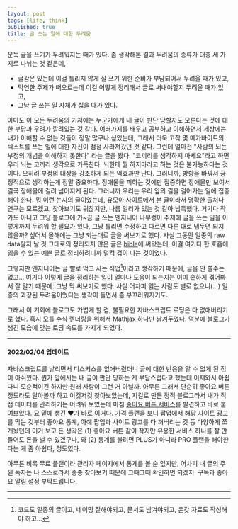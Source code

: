 ```yaml
---
layout: post
tags: [life, think]
published: true
title: 글 쓰는 일에 대한 두려움
---
```


 문득 글을 쓰기가 두려워지는 때가 있다. 좀 생각해본 결과 두려움의
 종류가 대충 세 가지로 나뉘는 것 같은데,

 - 글감은 있는데 이걸 틀리지 않게 잘 쓰기 위한 준비가 부담되어서
   두려울 때가 있고,
 - 막연한 주제가 떠오르는데 이걸 어떻게 정리해서 글로 써내야할지
   두려울 때가 있고,
 - 그냥 글 쓰는 일 자체가 싫을 때가 있다.


 아마도 이 모든 두려움의 기저에는 누군가에게 내 글이 판단 당할지도
 모른다는 것에 대한 부담과 우려가 깔려있는 것 같다. 여러가지를 배우고
 공부하고 이해하면서 세상에는 내가 이해할 수 없는 것들이 정말 많구나
 싶었는데, 그래서 더욱 고작 몇 메가바이트의 텍스트를 쓰는 일에 대한
 자신이 점점 사라져갔던 것 같다. 그런데 얼마전 "사람의 뇌는 부정의
 개념을 이해하지 못한다" 라는 글을 봤다. "코끼리를 생각하지
 마세요"라고 하면 우리 뇌는 코끼리 생각으로 가득찬다. 뇌한테 뭘
 하지마라고 하는 것은 불가능하다는 것이다. 오히려 부정의 대상을
 강조하게 되는 역효과만 난다. 그러니까, 방향을 바꿔서 긍정적으로
 생각하는게 정말 중요하다. 장애물을 피하는 것에만 집중하면 장애물만
 보여서 결국 장애물에 걸려 넘어지게 된다. 그러니까 우리는 우리 앞의
 길을 걸어가는 일에 집중해야 한다. 뭐 이런 논지의 글이었는데, 유모아
 사이트에서 본 글이라서 명확한 출처나 연구는 모르겠고, 찾아보기도
 귀찮지만, 나름 일리가 있는 것 같아 납득했다. 거기다 작가도 아니고
 그냥 블로그에 가~끔 글 쓰는 엔지니어 나부랭이 주제에 글을 쓰는 일을
 이렇게까지 두려워 할 필요가 있나, 그냥 틀리면 수정하고 다르면 다른
 대로 냅두면 되지 않을까? 싶어서 올해에는 그냥 되는대로 글을 써보기로
 했다. 사실 그동안 일종의 raw data랄지 날 것 그대로의 정리되지 않은
 글은 [bible](/bible)에 써왔는데, 이걸 여기다 한 호흡에 읽을 수 있는
 예쁜 글로 정리하려니까 덜컥 겁이 나는 것이었다.

 그렇지만 엔지니어는 글 빨로 먹고 사는 직업[^1]이라고 생각하기 때문에,
 글을 안 쓸수는 없고... 여기다 이렇게 글을 정리하는 일이 얼마나 도움이
 되는지는 이미 숱하게 겪어봐서 잘 알기 때문에. 그냥 막 써보기로
 했다. 사실 어차피 읽는 사람도 별로 없으니(...) 일종의 과장된
 두려움이었다는 생각이 들면서 좀 부끄러워지기도.

 그래서 이 기회에 블로그도 가볍게 할 겸, 불필요한 자바스크립트 로딩은
 다 없애버리기로 했다. 혹시 모를 수식 렌더링을 위해서 Mathjax 하나만
 남겨두었다. 덕분에 블로그가 생긴 모습에 맞는 로딩 속도를 가지게
 되었다.

---
#### 2022/02/04 업데이트
 자바스크립트를 날리면서 디스커스를 없애버렸더니 글에 대한 반응을 알
 수 없게 된 점이 아쉬웠다. 뭔가 앞에서는 내 글이 판단 당하는 게
 부담스럽다고 했는데 이제와서 아쉽다니 모순적이긴 하지만 원래 사람이
 그런 거 아닐까. 아무튼 그래서 단순히 좋아요 버튼 정도라도 달아볼까
 하고 이것저것 찾아보았는데, 지킬로 만든 정적 블로그라서 내가 직접
 데이터를 관리하기는 어려워 보였는데 마침 [좋아요 버튼
 서비스](https://likebtn.com/en/)를 발견하고 바로 붙여보았다. 요 밑에
 생긴 ❤️가 바로 이거다. 가격 플랜을 보니 팝업에서 해당 사이트 광고를
 막는 것부터 좋아요 통계, 아예 팝업과 사이트 광고를 다 꺼버리는 것 등
 다양하게 쪼개놨던데 이거 보고 든 생각은 (1) 좋아요 버튼 같이 작지만
 유용한 서비스 하나를 잘 만들어도 돈을 벌 수 있겠구나, 와 (2) 통계를
 볼려면 PLUS가 아니라 PRO 플랜을 해야한다는 게 좀 아쉽다, 정도였다.

 아무튼 비록 무료 플랜이라 관리자 페이지에서 통계를 볼 순 없지만,
 어차피 내 글의 주된 독자는 나 스스로라서 종종 찾아보기 때문에
 그때그때 확인하면 되겠지. 구독과 좋아요 알림 설정 부탁드립니다.


---
[^1]: 코드도 일종의 글이고, 네이밍 잘해야되고, 문서도 남겨야되고, 온갖 자료도 작성해야 하고...
